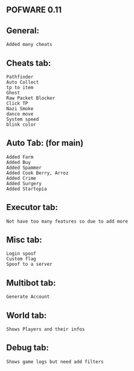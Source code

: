 POFWARE 0.11
-------------------

General:
--
```
Added many cheats
```

Cheats tab:
--
```
Pathfinder
Auto Collect
tp to item
Ghost
Raw Packet Blocker
Click TP
Nazi Smoke
dance move
System speed
blink color
```

Auto Tab: (for main)
--
```
Added Farm
Added Buy
Added Spammer
Added Cook Berry, Arroz
Added Crime 
Added Surgery
Added Startopia
```

Executor tab:
--
```
Not have too many features so due to add more 
```

Misc tab:
--
```
Login spoof
Custom flag
Spoof to a server 
```

Multibot tab:
--
```
Generate Account
```

World tab:
--
```
Shows Players and their infos
```

Debug tab:
--
```
Shows game logs but need add filters
```

